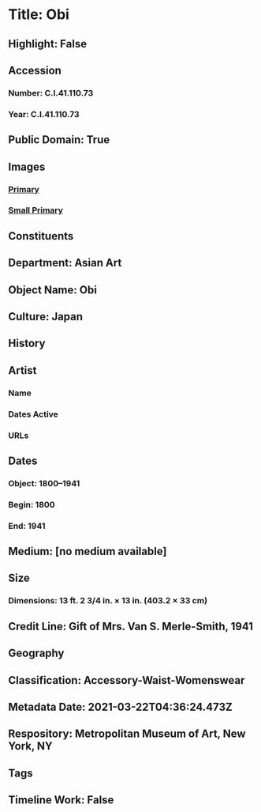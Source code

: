 # Title: Obi
## Highlight: False
## Accession
### Number: C.I.41.110.73
### Year: C.I.41.110.73
## Public Domain: True
## Images
### [Primary](https://images.metmuseum.org/CRDImages/as/original/CI41.110.73.jpg)
### [Small Primary](https://images.metmuseum.org/CRDImages/as/web-large/CI41.110.73.jpg)
## Constituents
## Department: Asian Art
## Object Name: Obi
## Culture: Japan
## History
## Artist
### Name
### Dates Active
### URLs
## Dates
### Object: 1800–1941
### Begin: 1800
### End: 1941
## Medium: [no medium available]
## Size
### Dimensions: 13 ft. 2 3/4 in. × 13 in. (403.2 × 33 cm)
## Credit Line: Gift of Mrs. Van S. Merle-Smith, 1941
## Geography
## Classification: Accessory-Waist-Womenswear
## Metadata Date: 2021-03-22T04:36:24.473Z
## Respository: Metropolitan Museum of Art, New York, NY
## Tags
## Timeline Work: False